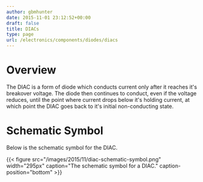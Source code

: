 ```yaml
---
author: gbmhunter
date: 2015-11-01 23:12:52+00:00
draft: false
title: DIACs
type: page
url: /electronics/components/diodes/diacs
---
```


# Overview

The DIAC is a form of diode which conducts current only after it reaches it's breakover voltage. The diode then continues to conduct, even if the voltage reduces, until the point where current drops below it's holding current, at which point the DIAC goes back to it's initial non-conducting state.

# Schematic Symbol

Below is the schematic symbol for the DIAC.

{{< figure src="/images/2015/11/diac-schematic-symbol.png" width="295px" caption="The schematic symbol for a DIAC." caption-position="bottom" >}}
